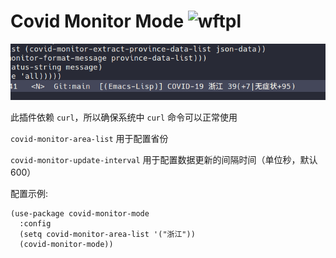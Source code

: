 # Covid Monitor Mode ![wftpl](http://www.wtfpl.net/wp-content/uploads/2012/12/wtfpl-badge-4.png)

![Preview](screenshot.png)

此插件依赖 `curl`，所以确保系统中 `curl` 命令可以正常使用

`covid-monitor-area-list` 用于配置省份

`covid-monitor-update-interval` 用于配置数据更新的间隔时间（单位秒，默认600）

配置示例:

```
(use-package covid-monitor-mode
  :config
  (setq covid-monitor-area-list '("浙江"))
  (covid-monitor-mode))
```
